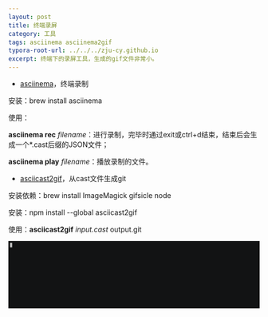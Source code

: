 ```yaml
---
layout: post
title: 终端录屏
category: 工具
tags: asciinema asciinema2gif
typora-root-url: ../../../zju-cy.github.io
excerpt: 终端下的录屏工具，生成的gif文件非常小。
---
```


- [asciinema](https://github.com/asciinema/asciinema)，终端录制

安装：brew install asciinema

使用：

**asciinema rec** *filename*：进行录制，完毕时通过exit或ctrl+d结束，结束后会生成一个*.cast后缀的JSON文件；

**asciinema play** *filename*：播放录制的文件。



- [asciicast2gif](https://github.com/asciinema/asciicast2gif)，从cast文件生成git

安装依赖：brew install ImageMagick gifsicle node

安装：npm install --global asciicast2gif

使用：**asciicast2gif** *input.cast* output.git



![asciinema](/images/asciinema.gif)